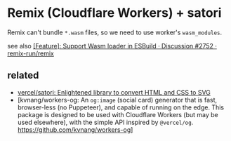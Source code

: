 # Remix (Cloudflare Workers) + satori

Remix can't bundle `*.wasm` files, so we need to use worker's `wasm_modules`.

see also [\[Feature\]: Support Wasm loader in ESBuild · Discussion #2752 · remix-run/remix](https://github.com/remix-run/remix/discussions/2752)

## related

- [vercel/satori: Enlightened library to convert HTML and CSS to SVG](https://github.com/vercel/satori)
- [kvnang/workers-og: An `og:image` (social card) generator that is fast, browser-less (no Puppeteer), and capable of running on the edge. This package is designed to be used with Cloudflare Workers (but may be used elsewhere), with the simple API inspired by `@vercel/og`. https://github.com/kvnang/workers-og]

